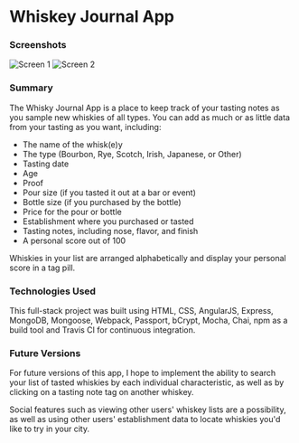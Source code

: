 # Whiskey Journal App

### Screenshots
![Screen 1](http://shandrai.com/media/whisky_screen_1.png)
![Screen 2](http://shandrai.com/media/whisky_screen_1.png)

### Summary
The Whisky Journal App is a place to keep track of your tasting notes as you sample new whiskies of all types. You can add as much or as little data from your tasting as you want, including:

- The name of the whisk(e)y
- The type (Bourbon, Rye, Scotch, Irish, Japanese, or Other)
- Tasting date
- Age
- Proof
- Pour size (if you tasted it out at a bar or event)
- Bottle size (if you purchased by the bottle)
- Price for the pour or bottle
- Establishment where you purchased or tasted
- Tasting notes, including nose, flavor, and finish
- A personal score out of 100

Whiskies in your list are arranged alphabetically and display your personal score in a tag pill.

### Technologies Used
This full-stack project was built using HTML, CSS, AngularJS, Express, MongoDB, Mongoose, Webpack, Passport, bCrypt, Mocha, Chai, npm as a build tool and Travis CI for continuous integration.

### Future Versions

For future versions of this app, I hope to implement the ability to search your list of tasted whiskies by each individual characteristic, as well as by clicking on a tasting note tag on another whiskey. 

Social features such as viewing other users' whiskey lists are a possibility, as well as using other users' establishment data to locate whiskies you'd like to try in your city.
